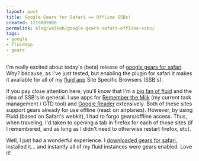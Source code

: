 ```yaml
---
layout: post
title: Google Gears for Safari == Offline SSBs!
created: 1219805900
permalink: blog/walkah/google-gears-safari-offline-ssbs/
tags:
- google
- fluidapp
- gears
---
```

I'm really excited about today's (beta) release of <a href="http://groups.google.com/group/gears-users/browse_thread/thread/36537d4f47c5495c">google gears for safari</a>. Why? because, as I've just tested, but enabling the plugin for safari it makes it available for all of my <a href="http://fluidapp.com/">fluid app</a> Site Specific Browsers (SSB's).

If you pay close attention here, you'll know that I'm a <a href="http://walkah.net/tag/fluidapp">big fan of fluid</a> and the idea of SSB's in general. I use apps for <a href="http://www.rememberthemilk.com/">Remember the Milk</a> (my current task management / GTD tool) and <a href="http://reader.google.com/">Google Reader</a> extensively. Both of these sites support gears already for use offline (read: on airplanes). However, by using Fluid (based on Safari's webkit), I had to forgo gears/offline access. Thus, when traveling, I'd taken to opening a tab in firefox for each of those sites (if I remembered, and as long as I didn't need to otherwise restart firefox, etc).

Well, I just had a wonderful experience. I <a href="http://dl.google.com/gears/current/gears-osx-opt.dmg">downloaded gears for safari</a>, installed it... and instantly all of my fluid instances were gears enabled. Love it!
